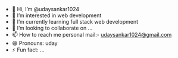 - 👋 Hi, I’m @udaysankar1024
- 👀 I’m interested in web development
- 🌱 I’m currently learning full stack web development
- 💞️ I’m looking to collaborate on ...
- 📫 How to reach me personal mail:- udaysankar1024@gmail.com
- 😄 Pronouns: uday
- ⚡ Fun fact: ...

<!---
udaysankar1024/udaysankar1024 is a ✨ special ✨ repository because its `README.md` (this file) appears on your GitHub profile.
You can click the Preview link to take a look at your changes.
--->
